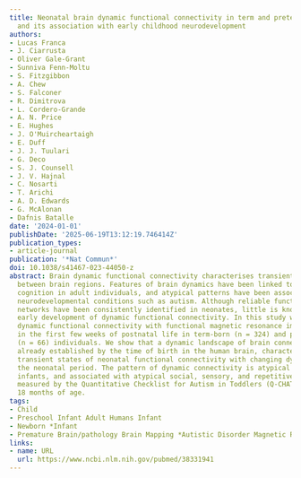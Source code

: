 ```yaml
---
title: Neonatal brain dynamic functional connectivity in term and preterm infants
  and its association with early childhood neurodevelopment
authors:
- Lucas Franca
- J. Ciarrusta
- Oliver Gale-Grant
- Sunniva Fenn-Moltu
- S. Fitzgibbon
- A. Chew
- S. Falconer
- R. Dimitrova
- L. Cordero-Grande
- A. N. Price
- E. Hughes
- J. O'Muircheartaigh
- E. Duff
- J. J. Tuulari
- G. Deco
- S. J. Counsell
- J. V. Hajnal
- C. Nosarti
- T. Arichi
- A. D. Edwards
- G. McAlonan
- Dafnis Batalle
date: '2024-01-01'
publishDate: '2025-06-19T13:12:19.746414Z'
publication_types:
- article-journal
publication: '*Nat Commun*'
doi: 10.1038/s41467-023-44050-z
abstract: Brain dynamic functional connectivity characterises transient connections
  between brain regions. Features of brain dynamics have been linked to emotion and
  cognition in adult individuals, and atypical patterns have been associated with
  neurodevelopmental conditions such as autism. Although reliable functional brain
  networks have been consistently identified in neonates, little is known about the
  early development of dynamic functional connectivity. In this study we characterise
  dynamic functional connectivity with functional magnetic resonance imaging (fMRI)
  in the first few weeks of postnatal life in term-born (n = 324) and preterm-born
  (n = 66) individuals. We show that a dynamic landscape of brain connectivity is
  already established by the time of birth in the human brain, characterised by six
  transient states of neonatal functional connectivity with changing dynamics through
  the neonatal period. The pattern of dynamic connectivity is atypical in preterm-born
  infants, and associated with atypical social, sensory, and repetitive behaviours
  measured by the Quantitative Checklist for Autism in Toddlers (Q-CHAT) scores at
  18 months of age.
tags:
- Child
- Preschool Infant Adult Humans Infant
- Newborn *Infant
- Premature Brain/pathology Brain Mapping *Autistic Disorder Magnetic Resonance Imaging
links:
- name: URL
  url: https://www.ncbi.nlm.nih.gov/pubmed/38331941
---
```

